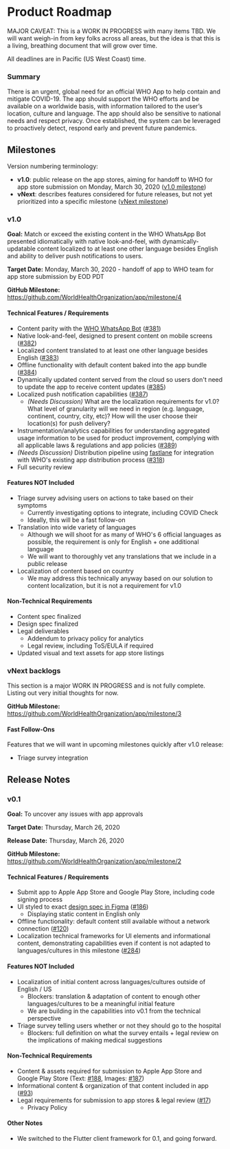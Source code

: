 # Product Roadmap

MAJOR CAVEAT: This is a WORK IN PROGRESS with many items TBD. We will want weigh-in from key folks across all areas, but the idea is that this is a living, breathing document that will grow over time.

All deadlines are in Pacific (US West Coast) time.

### Summary

There is an urgent, global need for an official WHO App to help contain and mitigate COVID-19. The app should support the WHO efforts and be available on a worldwide basis, with information tailored to the user’s location, culture and language. The app should also be sensitive to national needs and respect privacy. Once established, the system can be leveraged to proactively detect, respond early and prevent future pandemics.

## Milestones

Version numbering terminology:

* **v1.0**: public release on the app stores, aiming for handoff to WHO for app store submission on Monday, March 30, 2020 ([v1.0 milestone](https://github.com/WorldHealthOrganization/app/milestone/4))
* **vNext**: describes features considered for future releases, but not yet prioritized into a specific milestone ([vNext milestone](https://github.com/WorldHealthOrganization/app/milestone/3))

### v1.0

**Goal:** Match or exceed the existing content in the WHO WhatsApp Bot presented idiomatically with native look-and-feel, with dynamically-updatable content localized to at least one other language besides English and ability to deliver push notifications to users.

**Target Date:** Monday, March 30, 2020 - handoff of app to WHO team for app store submission by EOD PDT

**GitHub Milestone:** https://github.com/WorldHealthOrganization/app/milestone/4

#### Technical Features / Requirements

* Content parity with the [WHO WhatsApp Bot](https://api.whatsapp.com/send?phone=41225017615&text=hi&source=&data=) ([#381](https://github.com/WorldHealthOrganization/app/issues/381))
* Native look-and-feel, designed to present content on mobile screens ([#382](https://github.com/WorldHealthOrganization/app/issues/382))
* Localized content translated to at least one other language besides English ([#383](https://github.com/WorldHealthOrganization/app/issues/383))
* Offline functionality with default content baked into the app bundle ([#384](https://github.com/WorldHealthOrganization/app/issues/384))
* Dynamically updated content served from the cloud so users don't need to update the app to receive content updates ([#385](https://github.com/WorldHealthOrganization/app/issues/385))
* Localized push notification capabilities ([#387](https://github.com/WorldHealthOrganization/app/issues/387))
  * _(Needs Discussion)_ What are the localization requirements for v1.0? What level of granularity will we need in region (e.g. language, continent, country, city, etc)? How will the user choose their location(s) for push delivery?
* Instrumentation/analytics capabilities for understanding aggregated usage information to be used for product improvement, complying with all applicable laws & regulations and app policies ([#389](https://github.com/WorldHealthOrganization/app/issues/389))
* _(Needs Discussion)_ Distribution pipeline using [fastlane](https://fastlane.tools/) for integration with WHO's existing app distribution process ([#318](https://github.com/WorldHealthOrganization/app/issues/318))
* Full security review

#### Features NOT Included

* Triage survey advising users on actions to take based on their symptoms
  * Currently investigating options to integrate, including COVID Check
  * Ideally, this will be a fast follow-on
* Translation into wide variety of languages
  * Although we will shoot for as many of WHO's 6 official languages as possible, the requirement is only for English + one additional language
  * We will want to thoroughly vet any translations that we include in a public release
* Localization of content based on country
  * We may address this technically anyway based on our solution to content localization, but it is not a requirement for v1.0

#### Non-Technical Requirements

* Content spec finalized
* Design spec finalized
* Legal deliverables
  * Addendum to privacy policy for analytics
  * Legal review, including ToS/EULA if required
* Updated visual and text assets for app store listings

### vNext backlogs

This section is a major WORK IN PROGRESS and is not fully complete. Listing out very initial thoughts for now.

**GitHub Milestone:** https://github.com/WorldHealthOrganization/app/milestone/3

#### Fast Follow-Ons

Features that we will want in upcoming milestones quickly after v1.0 release:

* Triage survey integration

## Release Notes

### v0.1

**Goal:** To uncover any issues with app approvals

**Target Date:** Thursday, March 26, 2020

**Release Date:** Thursday, March 26, 2020

**GitHub Milestone:** https://github.com/WorldHealthOrganization/app/milestone/2

#### Technical Features / Requirements

* Submit app to Apple App Store and Google Play Store, including code signing process
* UI styled to exact [design spec in Figma](https://www.figma.com/file/fjzTIloCEK4FpbyDiTLj2X/iOS-UX) ([#186](https://github.com/WorldHealthOrganization/app/issues/186))
  * Displaying static content in English only
* Offline functionality: default content still available without a network connection ([#120](https://github.com/WorldHealthOrganization/app/pull/120))
* Localization technical frameworks for UI elements and informational content, demonstrating capabilities even if content is not adapted to languages/cultures in this milestone ([#284](https://github.com/WorldHealthOrganization/app/pull/284))

#### Features NOT Included

* Localization of initial content across languages/cultures outside of English / US
  * Blockers: translation & adaptation of content to enough other languages/cultures to be a meaningful initial feature
  * We are building in the capabilities into v0.1 from the technical perspective
* Triage survey telling users whether or not they should go to the hospital
  * Blockers: full definition on what the survey entails + legal review on the implications of making medical suggestions

#### Non-Technical Requirements

* Content & assets required for submission to Apple App Store and Google Play Store (Text: [#188](https://github.com/WorldHealthOrganization/app/issues/188), Images: [#187](https://github.com/WorldHealthOrganization/app/issues/187))
* Informational content & organization of that content included in app ([#93](https://github.com/WorldHealthOrganization/app/issues/93))
* Legal requirements for submission to app stores & legal review ([#17](https://github.com/WorldHealthOrganization/app/issues/17))
  * Privacy Policy

#### Other Notes

* We switched to the Flutter client framework for 0.1, and going forward.
